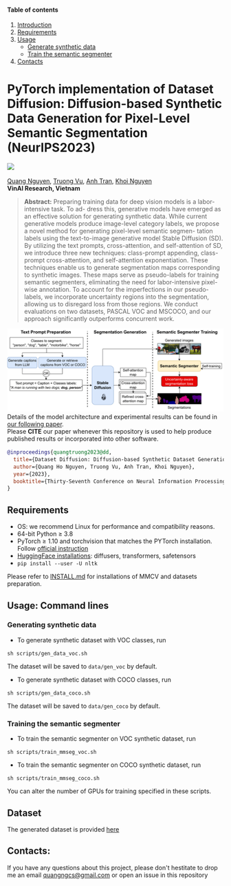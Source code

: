 #### **Table of contents**
1. [Introduction](#pytorch-implementation-of-dataset-diffusion-diffusion-based-synthetic-data-generation-for-pixel-level-semantic-segmentation-neurips2023)
1. [Requirements](#requirements)
2. [Usage](#usage-command-lines)
    * [Generate synthetic data](#generating-synthetic-data)
    * [Train the semantic segmenter](#training-the-semantic-segmenter)
3. [Contacts](#contacts)


# **PyTorch implementation of Dataset Diffusion: Diffusion-based Synthetic Data Generation for Pixel-Level Semantic Segmentation (NeurIPS2023)**
<a href="https://arxiv.org/abs/2309.14303"><img src="https://img.shields.io/badge/arxiv-2309.14303-red?style=for-the-badge"></a>

[Quang Nguyen](https://quang-ngh.github.io/),
[Truong Vu](https://scholar.google.com/citations?user=mTbQ2ZsAAAAJ&hl=vi),
[Anh Tran](https://scholar.google.com/citations?user=FYZ5ODQAAAAJ&hl=en),
[Khoi Nguyen](https://khoinguyen.org)<br>
**VinAI Research, Vietnam**

> **Abstract:** 
Preparing training data for deep vision models is a labor-intensive task. To ad-
dress this, generative models have emerged as an effective solution for generating
synthetic data. While current generative models produce image-level category
labels, we propose a novel method for generating pixel-level semantic segmen-
tation labels using the text-to-image generative model Stable Diffusion (SD). By
utilizing the text prompts, cross-attention, and self-attention of SD, we introduce
three new techniques: class-prompt appending, class-prompt cross-attention, and
self-attention exponentiation. These techniques enable us to generate segmentation
maps corresponding to synthetic images. These maps serve as pseudo-labels for
training semantic segmenters, eliminating the need for labor-intensive pixel-wise
annotation. To account for the imperfections in our pseudo-labels, we incorporate
uncertainty regions into the segmentation, allowing us to disregard loss from those
regions. We conduct evaluations on two datasets, PASCAL VOC and MSCOCO,
and our approach significantly outperforms concurrent work.

![teaser.png](./assets/main_diagram8-1.png)
Details of the model architecture and experimental results can be found in [our following paper](https://arxiv.org/abs/2309.14303).<br>
Please **CITE** our paper whenever this repository is used to help produce published results or incorporated into other software.
```bibtex
@inproceedings{quangtruong2023@dd,
  title={Dataset Diffusion: Diffusion-based Synthetic Dataset Generation for Pixel-Level Semantic Segmentation},
  author={Quang Ho Nguyen, Truong Vu, Anh Tran, Khoi Nguyen},
  year={2023},
  booktitle={Thirty-Seventh Conference on Neural Information Processing Systems},
}
```

## **Requirements**
* OS: we recommend Linux for performance and compatibility reasons.
* 64-bit Python ≥ 3.8
* PyTorch ≥ 1.10 and torchvision that matches the PYTorch installation. Follow [official instruction](https://pytorch.org/get-started/locally/)
* [HuggingFace installations](https://huggingface.co/docs/diffusers/installation): diffusers, transformers, safetensors
* `pip install --user -U nltk`

Please refer to [INSTALL.md](INSTALL.md) for installations of MMCV and datasets preparation.

## **Usage: Command lines**
### **Generating synthetic data**
* To generate synthetic dataset with VOC classes, run 
```shell
sh scripts/gen_data_voc.sh
```
The dataset will be saved to `data/gen_voc` by default.


* To generate synthetic dataset with COCO classes, run 
```shell
sh scripts/gen_data_coco.sh
```
The dataset will be saved to `data/gen_coco` by default.


### **Training the semantic segmenter**
* To train the semantic segmenter on VOC synthetic dataset, run 
```shell
sh scripts/train_mmseg_voc.sh
```

* To train the semantic segmenter on COCO synthetic dataset, run 
```shell
sh scripts/train_mmseg_coco.sh
```

You can alter the number of GPUs for training specified in these scripts.

##  **Dataset**
The generated dataset is provided [here](https://drive.google.com/file/d/1_4-13V9lfwJneMD-jHmg0Igcf6HV8-F_/view?usp=sharing)
## **Contacts**:
If you have any questions about this project, please don't hestitate to drop me an email quangngcs@gmail.com or open an issue in this repository